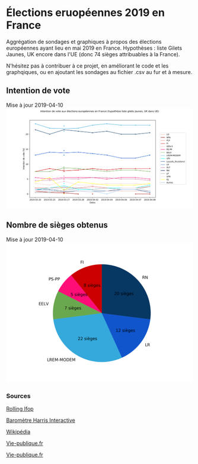 # Élections eruopéennes 2019 en France
Aggrégation de sondages et graphiques à propos des élections européennes ayant lieu en mai 2019 en France.
Hypothèses : liste Gilets Jaunes, UK encore dans l'UE (donc 74 sièges attribuables à la France).

N'hésitez pas à contribuer à ce projet, en améliorant le code et les graphqiques, ou en ajoutant les sondages au fichier .csv au fur et à mesure.

## Intention de vote
Mise à jour 2019-04-10
![alt text](export/sondages/2019-04-08.png)

## Nombre de sièges obtenus
Mise à jour 2019-04-10
![alt text](export/pie_chart_sieges/2019-04-08.png)

### Sources
[Rolling Ifop](https://dataviz.ifop.com/IFOP_ROLLING_EUROPE/TELECHARGEMENT/IFOP_EURO-ROLLING_2019-04-08.pdf)

[Baromètre Harris Interactive](https://harris-interactive.fr/opinion_polls/barometre-des-elections-europeennes-le-pouls-de-la-campagne-vague-4/)

[Wikipédia](https://fr.wikipedia.org/wiki/Sondages_sur_les_élections_européennes_de_2019#France)

[Vie-publique.fr](https://www.vie-publique.fr/actualite/faq-citoyens/elections-europeennes-2019/)

[Vie-publique.fr](https://www.vie-publique.fr/actualite/panorama/texte-discussion/projet-loi-relatif-election-representants-au-parlement-europen.html)
